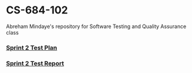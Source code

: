 # CS-684-102
Abreham Mindaye's repository for Software Testing and Quality Assurance class

### [Sprint 2 Test Plan](Sprint-2-Test-Plan.md)
### [Sprint 2 Test Report](Sprint-2-Test-Report.md)